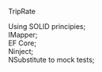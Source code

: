 TripRate

Using SOLID principies; <br>
IMapper; <br>
EF Core; <br>
Ninject; <br>
NSubstitute to mock tests;
